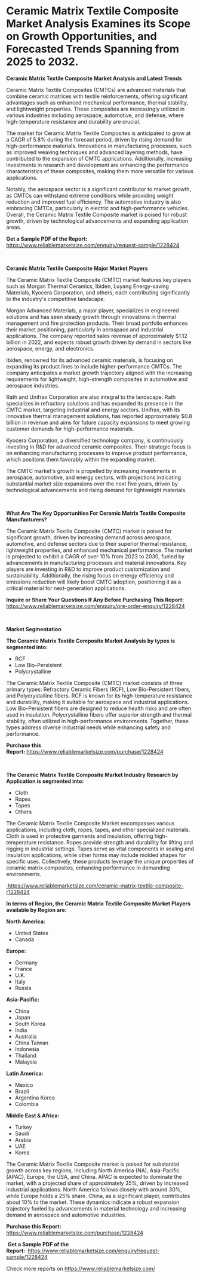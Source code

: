 <p><h1>Ceramic Matrix Textile Composite Market Analysis Examines its Scope on Growth Opportunities, and Forecasted Trends Spanning from 2025 to 2032.</h1></p><p><strong>Ceramic Matrix Textile Composite Market Analysis and Latest Trends</strong></p>
<p><p>Ceramic Matrix Textile Composites (CMTCs) are advanced materials that combine ceramic matrices with textile reinforcements, offering significant advantages such as enhanced mechanical performance, thermal stability, and lightweight properties. These composites are increasingly utilized in various industries including aerospace, automotive, and defense, where high-temperature resistance and durability are crucial. </p><p>The market for Ceramic Matrix Textile Composites is anticipated to grow at a CAGR of 5.8% during the forecast period, driven by rising demand for high-performance materials. Innovations in manufacturing processes, such as improved weaving techniques and advanced layering methods, have contributed to the expansion of CMTC applications. Additionally, increasing investments in research and development are enhancing the performance characteristics of these composites, making them more versatile for various applications. </p><p>Notably, the aerospace sector is a significant contributor to market growth, as CMTCs can withstand extreme conditions while providing weight reduction and improved fuel efficiency. The automotive industry is also embracing CMTCs, particularly in electric and high-performance vehicles. Overall, the Ceramic Matrix Textile Composite market is poised for robust growth, driven by technological advancements and expanding application areas.</p></p>
<p><strong>Get a Sample PDF of the Report:&nbsp;</strong> <a href="https://www.reliablemarketsize.com/enquiry/request-sample/1228424?utm_campaign=2626&utm_medium=2&utm_source=Github&utm_content=ia&utm_term=03042025&utm_id=ceramic-matrix-textile-composite">https://www.reliablemarketsize.com/enquiry/request-sample/1228424</a></p>
<p>&nbsp;</p>
<p><strong>Ceramic Matrix Textile Composite Major Market Players</strong></p>
<p><p>The Ceramic Matrix Textile Composite (CMTC) market features key players such as Morgan Thermal Ceramics, Ibiden, Luyang Energy-saving Materials, Kyocera Corporation, and others, each contributing significantly to the industry's competitive landscape.</p><p>Morgan Advanced Materials, a major player, specializes in engineered solutions and has seen steady growth through innovations in thermal management and fire protection products. Their broad portfolio enhances their market positioning, particularly in aerospace and industrial applications. The company reported sales revenue of approximately $1.12 billion in 2022, and expects robust growth driven by demand in sectors like aerospace, energy, and electronics.</p><p>Ibiden, renowned for its advanced ceramic materials, is focusing on expanding its product lines to include higher-performance CMTCs. The company anticipates a market growth trajectory aligned with the increasing requirements for lightweight, high-strength composites in automotive and aerospace industries.</p><p>Rath and Unifrax Corporation are also integral to the landscape. Rath specializes in refractory solutions and has expanded its presence in the CMTC market, targeting industrial and energy sectors. Unifrax, with its innovative thermal management solutions, has reported approximately $0.8 billion in revenue and aims for future capacity expansions to meet growing customer demands for high-performance materials.</p><p>Kyocera Corporation, a diversified technology company, is continuously investing in R&D for advanced ceramic composites. Their strategic focus is on enhancing manufacturing processes to improve product performance, which positions them favorably within the expanding market.</p><p>The CMTC market's growth is propelled by increasing investments in aerospace, automotive, and energy sectors, with projections indicating substantial market size expansions over the next five years, driven by technological advancements and rising demand for lightweight materials.</p></p>
<p>&nbsp;</p>
<p><strong>What Are The Key Opportunities For Ceramic Matrix Textile Composite Manufacturers?</strong></p>
<p><p>The Ceramic Matrix Textile Composite (CMTC) market is poised for significant growth, driven by increasing demand across aerospace, automotive, and defense sectors due to their superior thermal resistance, lightweight properties, and enhanced mechanical performance. The market is projected to exhibit a CAGR of over 10% from 2023 to 2030, fueled by advancements in manufacturing processes and material innovations. Key players are investing in R&D to improve product customization and sustainability. Additionally, the rising focus on energy efficiency and emissions reduction will likely boost CMTC adoption, positioning it as a critical material for next-generation applications.</p></p>
<p><strong>Inquire or Share Your Questions If Any Before Purchasing This Report:</strong> <a href="https://www.reliablemarketsize.com/enquiry/pre-order-enquiry/1228424?utm_campaign=2626&utm_medium=2&utm_source=Github&utm_content=ia&utm_term=03042025&utm_id=ceramic-matrix-textile-composite">https://www.reliablemarketsize.com/enquiry/pre-order-enquiry/1228424</a></p>
<p>&nbsp;</p>
<p><strong>Market Segmentation</strong></p>
<p><strong>The Ceramic Matrix Textile Composite Market Analysis by types is segmented into:</strong></p>
<p><ul><li>RCF</li><li>Low Bio-Persistent</li><li>Polycrystalline</li></ul></p>
<p><p>The Ceramic Matrix Textile Composite (CMTC) market consists of three primary types: Refractory Ceramic Fibers (RCF), Low Bio-Persistent fibers, and Polycrystalline fibers. RCF is known for its high-temperature resistance and durability, making it suitable for aerospace and industrial applications. Low Bio-Persistent fibers are designed to reduce health risks and are often used in insulation. Polycrystalline fibers offer superior strength and thermal stability, often utilized in high-performance environments. Together, these types address diverse industrial needs while enhancing safety and performance.</p></p>
<p><strong>Purchase this Report:&nbsp;</strong><a href="https://www.reliablemarketsize.com/purchase/1228424?utm_campaign=2626&utm_medium=2&utm_source=Github&utm_content=ia&utm_term=03042025&utm_id=ceramic-matrix-textile-composite">https://www.reliablemarketsize.com/purchase/1228424</a></p>
<p>&nbsp;</p>
<p><strong>The Ceramic Matrix Textile Composite Market Industry Research by Application is segmented into:</strong></p>
<p><ul><li>Cloth</li><li>Ropes</li><li>Tapes</li><li>Others</li></ul></p>
<p><p>The Ceramic Matrix Textile Composite Market encompasses various applications, including cloth, ropes, tapes, and other specialized materials. Cloth is used in protective garments and insulation, offering high-temperature resistance. Ropes provide strength and durability for lifting and rigging in industrial settings. Tapes serve as vital components in sealing and insulation applications, while other forms may include molded shapes for specific uses. Collectively, these products leverage the unique properties of ceramic matrix composites, enhancing performance in demanding environments.</p></p>
<p><a href="https://www.reliablemarketsize.com/ceramic-matrix-textile-composite-r1228424?utm_campaign=2626&utm_medium=2&utm_source=Github&utm_content=ia&utm_term=03042025&utm_id=ceramic-matrix-textile-composite">&nbsp;https://www.reliablemarketsize.com/ceramic-matrix-textile-composite-r1228424</a></p>
<p><strong>In terms of Region, the Ceramic Matrix Textile Composite Market Players available by Region are:</strong></p>
<p>
    <p> <strong> North America: </strong>
        <ul>
            <li>United States</li>
            <li>Canada</li>
        </ul>
        </p> 
    <p> <strong> Europe: </strong>
        <ul>
            <li>Germany</li>
            <li>France</li>
            <li>U.K.</li>
            <li>Italy</li>
            <li>Russia</li>
        </ul>
        </p> 
    <p> <strong> Asia-Pacific: </strong>
        <ul>
            <li>China</li>
            <li>Japan</li>
            <li>South Korea</li>
            <li>India</li>
            <li>Australia</li>
            <li>China Taiwan</li>
            <li>Indonesia</li>
            <li>Thailand</li>
            <li>Malaysia</li>
        </ul>
        </p> 
    <p> <strong> Latin America: </strong>
        <ul>
            <li>Mexico</li>
            <li>Brazil</li>
            <li>Argentina Korea</li>
            <li>Colombia</li>
        </ul>
        </p> 
    <p> <strong> Middle East & Africa: </strong>
        <ul>
            <li>Turkey</li>
            <li>Saudi</li>
            <li>Arabia</li>
            <li>UAE</li>
            <li>Korea</li>
        </ul>
    </p>
    </p>
<p><p>The Ceramic Matrix Textile Composite market is poised for substantial growth across key regions, including North America (NA), Asia-Pacific (APAC), Europe, the USA, and China. APAC is expected to dominate the market, with a projected share of approximately 35%, driven by increased industrial applications. North America follows closely with around 30%, while Europe holds a 25% share. China, as a significant player, contributes about 10% to the market. These dynamics indicate a robust expansion trajectory fueled by advancements in material technology and increasing demand in aerospace and automotive industries.</p></p>
<p><strong>Purchase this Report: </strong><a href="https://www.reliablemarketsize.com/purchase/1228424?utm_campaign=2626&utm_medium=2&utm_source=Github&utm_content=ia&utm_term=03042025&utm_id=ceramic-matrix-textile-composite">https://www.reliablemarketsize.com/purchase/1228424</a></p>
<p>&nbsp;<strong>Get a Sample PDF of the Report:&nbsp;&nbsp;</strong><a href="https://www.reliablemarketsize.com/enquiry/request-sample/1228424?utm_campaign=2626&utm_medium=2&utm_source=Github&utm_content=ia&utm_term=03042025&utm_id=ceramic-matrix-textile-composite">https://www.reliablemarketsize.com/enquiry/request-sample/1228424</a></p>
<p><strong></strong></p>
<p>Check more reports on <a href="https://www.reliablemarketsize.com/?utm_campaign=2626&utm_medium=2&utm_source=Github&utm_content=ia&utm_term=03042025&utm_id=ceramic-matrix-textile-composite">https://www.reliablemarketsize.com/</a></p>